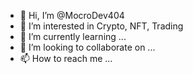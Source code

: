 - 👋 Hi, I’m @MocroDev404
- 👀 I’m interested in Crypto, NFT, Trading
- 🌱 I’m currently learning ...
- 💞️ I’m looking to collaborate on ...
- 📫 How to reach me ...

<!---
MocroDev404/MocroDev404 is a ✨ special ✨ repository because its `README.md` (this file) appears on your GitHub profile.
You can click the Preview link to take a look at your changes.
--->
